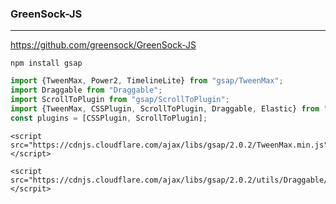 ### GreenSock-JS
---
https://github.com/greensock/GreenSock-JS

```
npm install gsap
```

```js
import {TweenMax, Power2, TimelineLite} from "gsap/TweenMax";
import Draggable from "Draggable";
import ScrollToPlugin from "gsap/ScrollToPlugin";
import {TweenMax, CSSPlugin, ScrollToPlugin, Draggable, Elastic} from "gsap/all";
const plugins = [CSSPlugin, ScrollToPlugin];
```

```
<script src="https://cdnjs.cloudflare.com/ajax/libs/gsap/2.0.2/TweenMax.min.js"></script>

<script src="https://cdnjs.cloudflare.com/ajax/libs/gsap/2.0.2/utils/Draggable/min.js"></scrpit>
```

